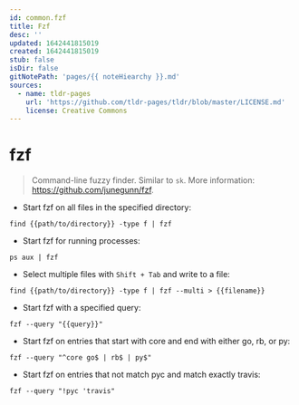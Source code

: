 ```yaml
---
id: common.fzf
title: Fzf
desc: ''
updated: 1642441815019
created: 1642441815019
stub: false
isDir: false
gitNotePath: 'pages/{{ noteHiearchy }}.md'
sources:
  - name: tldr-pages
    url: 'https://github.com/tldr-pages/tldr/blob/master/LICENSE.md'
    license: Creative Commons
---
```

# fzf

> Command-line fuzzy finder.
> Similar to `sk`.
> More information: <https://github.com/junegunn/fzf>.

- Start fzf on all files in the specified directory:

`find {{path/to/directory}} -type f | fzf`

- Start fzf for running processes:

`ps aux | fzf`

- Select multiple files with `Shift + Tab` and write to a file:

`find {{path/to/directory}} -type f | fzf --multi > {{filename}}`

- Start fzf with a specified query:

`fzf --query "{{query}}"`

- Start fzf on entries that start with core and end with either go, rb, or py:

`fzf --query "^core go$ | rb$ | py$"`

- Start fzf on entries that not match pyc and match exactly travis:

`fzf --query "!pyc 'travis"`

